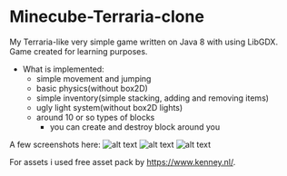 # Minecube-Terraria-clone
My Terraria-like very simple game written on Java 8 with using LibGDX.
Game created for learning purposes.

- What is implemented:
    - simple movement and jumping
    - basic physics(without box2D)
  	- simple inventory(simple stacking, adding and removing items)
  	- ugly light system(without box2D lights)
  	- around 10 or so types of blocks
		- you can create and destroy block around you

A few screenshots here:
![alt text](https://i.imgur.com/G50fnAm.png?1)
![alt text](https://i.imgur.com/xInHD7P.png?1)
![alt text](https://i.imgur.com/pVIugQy.png)


For assets i used free asset pack by https://www.kenney.nl/.
